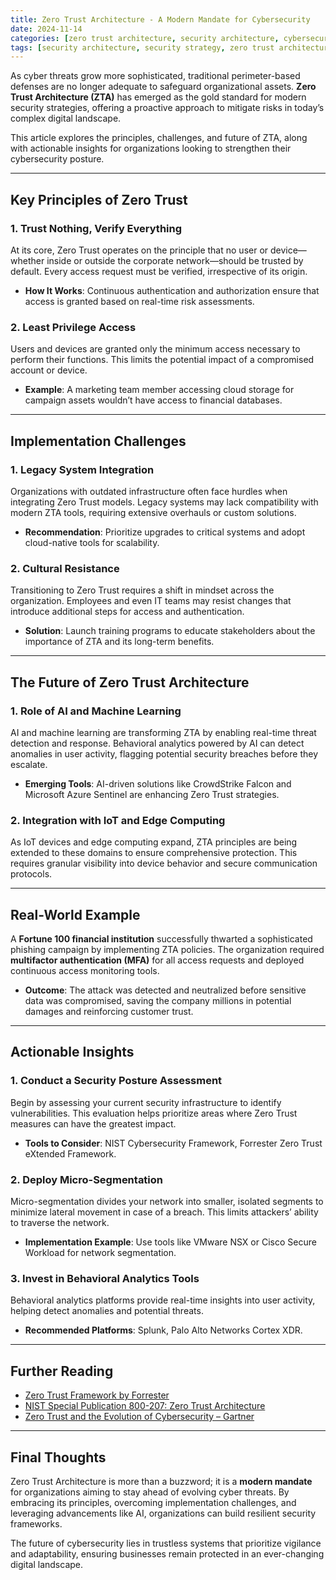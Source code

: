 ```yaml
---
title: Zero Trust Architecture - A Modern Mandate for Cybersecurity 
date: 2024-11-14
categories: [zero trust architecture, security architecture, cybersecurity]
tags: [security architecture, security strategy, zero trust architecture]
---
```

 

As cyber threats grow more sophisticated, traditional perimeter-based defenses are no longer adequate to safeguard organizational assets. **Zero Trust Architecture (ZTA)** has emerged as the gold standard for modern security strategies, offering a proactive approach to mitigate risks in today’s complex digital landscape.  

This article explores the principles, challenges, and future of ZTA, along with actionable insights for organizations looking to strengthen their cybersecurity posture.

---

## Key Principles of Zero Trust  

### 1. Trust Nothing, Verify Everything  
At its core, Zero Trust operates on the principle that no user or device—whether inside or outside the corporate network—should be trusted by default. Every access request must be verified, irrespective of its origin.  

- **How It Works**: Continuous authentication and authorization ensure that access is granted based on real-time risk assessments.  

### 2. Least Privilege Access  
Users and devices are granted only the minimum access necessary to perform their functions. This limits the potential impact of a compromised account or device.  

- **Example**: A marketing team member accessing cloud storage for campaign assets wouldn’t have access to financial databases.  

---

## Implementation Challenges  

### 1. Legacy System Integration  
Organizations with outdated infrastructure often face hurdles when integrating Zero Trust models. Legacy systems may lack compatibility with modern ZTA tools, requiring extensive overhauls or custom solutions.  

- **Recommendation**: Prioritize upgrades to critical systems and adopt cloud-native tools for scalability.  

### 2. Cultural Resistance  
Transitioning to Zero Trust requires a shift in mindset across the organization. Employees and even IT teams may resist changes that introduce additional steps for access and authentication.  

- **Solution**: Launch training programs to educate stakeholders about the importance of ZTA and its long-term benefits.  

---

## The Future of Zero Trust Architecture  

### 1. Role of AI and Machine Learning  
AI and machine learning are transforming ZTA by enabling real-time threat detection and response. Behavioral analytics powered by AI can detect anomalies in user activity, flagging potential security breaches before they escalate.  

- **Emerging Tools**: AI-driven solutions like CrowdStrike Falcon and Microsoft Azure Sentinel are enhancing Zero Trust strategies.  

### 2. Integration with IoT and Edge Computing  
As IoT devices and edge computing expand, ZTA principles are being extended to these domains to ensure comprehensive protection. This requires granular visibility into device behavior and secure communication protocols.  

---

## Real-World Example  

A **Fortune 100 financial institution** successfully thwarted a sophisticated phishing campaign by implementing ZTA policies. The organization required **multifactor authentication (MFA)** for all access requests and deployed continuous access monitoring tools.  

- **Outcome**: The attack was detected and neutralized before sensitive data was compromised, saving the company millions in potential damages and reinforcing customer trust.  

---

## Actionable Insights  

### 1. Conduct a Security Posture Assessment  
Begin by assessing your current security infrastructure to identify vulnerabilities. This evaluation helps prioritize areas where Zero Trust measures can have the greatest impact.  

- **Tools to Consider**: NIST Cybersecurity Framework, Forrester Zero Trust eXtended Framework.  

### 2. Deploy Micro-Segmentation  
Micro-segmentation divides your network into smaller, isolated segments to minimize lateral movement in case of a breach. This limits attackers’ ability to traverse the network.  

- **Implementation Example**: Use tools like VMware NSX or Cisco Secure Workload for network segmentation.  

### 3. Invest in Behavioral Analytics Tools  
Behavioral analytics platforms provide real-time insights into user activity, helping detect anomalies and potential threats.  

- **Recommended Platforms**: Splunk, Palo Alto Networks Cortex XDR.  

---

## Further Reading  

- [Zero Trust Framework by Forrester](https://www.forrester.com/report/the-zero-trust-playbook/RES160141)  
- [NIST Special Publication 800-207: Zero Trust Architecture](https://www.nist.gov/publications/zero-trust-architecture)  
- [Zero Trust and the Evolution of Cybersecurity – Gartner](https://www.gartner.com/)  

---

## Final Thoughts  

Zero Trust Architecture is more than a buzzword; it is a **modern mandate** for organizations aiming to stay ahead of evolving cyber threats. By embracing its principles, overcoming implementation challenges, and leveraging advancements like AI, organizations can build resilient security frameworks.  

The future of cybersecurity lies in trustless systems that prioritize vigilance and adaptability, ensuring businesses remain protected in an ever-changing digital landscape.

